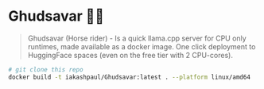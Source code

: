 # Ghudsavar 🏇🏻

> Ghudsavar (Horse rider) - Is a quick llama.cpp server for CPU only runtimes, made available as a docker image. One click deployment to HuggingFace spaces (even on the free tier with 2 CPU-cores).

```bash
# git clone this repo
docker build -t iakashpaul/Ghudsavar:latest . --platform linux/amd64
```
